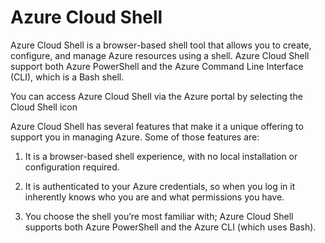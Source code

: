 # Azure Cloud Shell

Azure Cloud Shell is a browser-based shell tool that allows you to create, configure, and manage Azure resources using a shell. Azure Cloud Shell support both Azure PowerShell and the Azure Command Line Interface (CLI), which is a Bash shell.

You can access Azure Cloud Shell via the Azure portal by selecting the Cloud Shell icon

Azure Cloud Shell has several features that make it a unique offering to support you in managing Azure. Some of those features are:

1) It is a browser-based shell experience, with no local installation or configuration required.

2) It is authenticated to your Azure credentials, so when you log in it inherently knows who you are and what permissions you have.

3) You choose the shell you’re most familiar with; Azure Cloud Shell supports both Azure PowerShell and the Azure CLI (which uses Bash).

